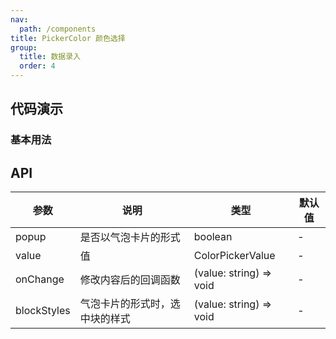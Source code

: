 ```yaml
---
nav:
  path: /components
title: PickerColor 颜色选择
group: 
  title: 数据录入
  order: 4
---
```


## 代码演示

### 基本用法

<code src="./demo/base.tsx"></code>

## API

| 参数 | 说明 | 类型 | 默认值 |
| --- | --- | --- | --- |
| popup | 是否以气泡卡片的形式 | boolean | - |
| value | 值 | ColorPickerValue | - |
| onChange | 修改内容后的回调函数 | (value: string) => void | - |
| blockStyles | 气泡卡片的形式时，选中块的样式 | (value: string) => void | - |